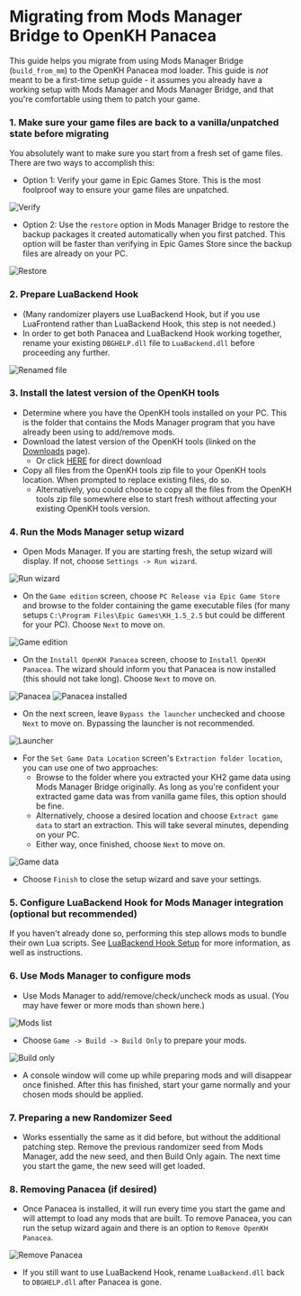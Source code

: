 # Migrating from Mods Manager Bridge to OpenKH Panacea

This guide helps you migrate from using Mods Manager Bridge (`build_from_mm`) to the OpenKH Panacea mod loader. This
guide is _not_ meant to be a first-time setup guide - it assumes you already have a working setup with Mods Manager and
Mods Manager Bridge, and that you're comfortable using them to patch your game.

### 1. Make sure your game files are back to a vanilla/unpatched state before migrating

You absolutely want to make sure you start from a fresh set of game files. There are two ways to accomplish this:

* Option 1: Verify your game in Epic Games Store. This is the most foolproof way to ensure your game files are
  unpatched.

![Verify](../images/egs/verify.png)

* Option 2: Use the `restore` option in Mods Manager Bridge to restore the backup packages it created automatically when
  you first patched. This option will be faster than verifying in Epic Games Store since the backup files are already on
  your PC.

![Restore](../images/mods-manager-bridge/restore.png)

### 2. Prepare LuaBackend Hook

* (Many randomizer players use LuaBackend Hook, but if you use LuaFrontend rather than LuaBackend Hook, this step is not
  needed.)
* In order to get both Panacea and LuaBackend Hook working together, rename your existing `DBGHELP.dll` file
  to `LuaBackend.dll` before proceeding any further.

![Renamed file](luabackend-renamed.png)

### 3. Install the latest version of the OpenKH tools

* Determine where you have the OpenKH tools installed on your PC. This is the folder that contains the Mods Manager
  program that you have already been using to add/remove mods.
* Download the latest version of the OpenKH tools (linked on the [Downloads](../../downloads/index.md) page).
  * Or click [HERE](https://cdn.discordapp.com/attachments/803658031749267517/1006967855633399838/openkh-modmanager.zip) for direct download
* Copy all files from the OpenKH tools zip file to your OpenKH tools location. When prompted to replace existing files,
  do so.
    * Alternatively, you could choose to copy all the files from the OpenKH tools zip file somewhere else to start fresh
      without affecting your existing OpenKH tools version.

### 4. Run the Mods Manager setup wizard

* Open Mods Manager. If you are starting fresh, the setup wizard will display. If not, choose `Settings -> Run wizard`.

![Run wizard](../images/mods-manager/run-wizard.png)

* On the `Game edition` screen, choose `PC Release via Epic Game Store` and browse to the folder containing the game
  executable files (for many setups `C:\Program Files\Epic Games\KH_1.5_2.5` but could be different for your PC).
  Choose `Next` to move on.

![Game edition](../images/mods-manager/wizard/game-edition-pc.png)

* On the `Install OpenKH Panacea` screen, choose to `Install OpenKH Panacea`. The wizard should inform you that Panacea
  is now installed (this should not take long). Choose `Next` to move on.

![Panacea](../images/mods-manager/wizard/panacea-not-installed.png) ![Panacea installed](../images/mods-manager/wizard/panacea-installed.png)

* On the next screen, leave `Bypass the launcher` unchecked and choose `Next` to move on. Bypassing the launcher is not
  recommended.

![Launcher](../images/mods-manager/wizard/bypass-launcher-unchecked.png)

* For the `Set Game Data Location` screen's `Extraction folder location`, you can use one of two approaches:
    * Browse to the folder where you extracted your KH2 game data using Mods Manager Bridge originally. As long as
      you're confident your extracted game data was from vanilla game files, this option should be fine.
    * Alternatively, choose a desired location and choose `Extract game data` to start an extraction. This will take
      several minutes, depending on your PC.
    * Either way, once finished, choose `Next` to move on.

![Game data](../images/mods-manager/wizard/game-data-location.png)

* Choose `Finish` to close the setup wizard and save your settings.

### 5. Configure LuaBackend Hook for Mods Manager integration (optional but recommended)

If you haven't already done so, performing this step allows mods to bundle their own Lua scripts. See
[LuaBackend Hook Setup](../../luabackend-hook-setup/index.md) for more information, as well as instructions.

### 6. Use Mods Manager to configure mods

* Use Mods Manager to add/remove/check/uncheck mods as usual. (You may have fewer or more mods than shown here.)

![Mods list](../images/mods-manager/example-mods-list.png)

* Choose `Game -> Build -> Build Only` to prepare your mods.

![Build only](../images/mods-manager/build-only.png)

* A console window will come up while preparing mods and will disappear once finished. After this has finished, start
  your game normally and your chosen mods should be applied.

### 7. Preparing a new Randomizer Seed

* Works essentially the same as it did before, but without the additional patching step. Remove the previous randomizer
  seed from Mods Manager, add the new seed, and then Build Only again. The next time you start the game, the new seed
  will get loaded.

### 8. Removing Panacea (if desired)

* Once Panacea is installed, it will run every time you start the game and will attempt to load any mods that are built.
  To remove Panacea, you can run the setup wizard again and there is an option to `Remove OpenKH Panacea`.

![Remove Panacea](../images/mods-manager/wizard/panacea-installed.png)

* If you still want to use LuaBackend Hook, rename `LuaBackend.dll` back to `DBGHELP.dll` after Panacea is gone.
